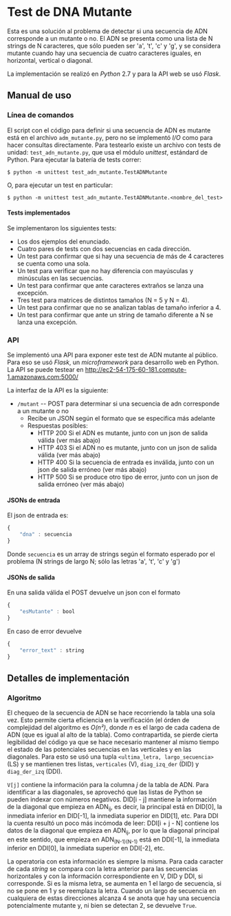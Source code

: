 # Test de DNA Mutante

Esta es una solución al problema de detectar si una secuencia de ADN corresponde a un mutante o no.  El ADN se presenta como una lista de N strings de N caracteres, que sólo pueden ser 'a', 't', 'c' y 'g', y se considera mutante cuando hay una secuencia de cuatro caracteres iguales, en horizontal, vertical o diagonal.

La implementación se realizó en *Python* 2.7 y para la API web se usó *Flask*.


## Manual de uso
### Línea de comandos
El script con el código para definir si una secuencia de ADN es mutante está en el archivo `adm_mutante.py`, pero no se implementó *I/O* como para hacer consultas directamente.  Para testearlo existe un archivo con tests de unidad: `test_adn_mutante.py`, que usa el módulo *unittest*, estándard de Python.  Para ejecutar la batería de tests correr:

```
$ python -m unittest test_adn_mutante.TestADNMutante
```

O, para ejecutar un test en particular:

```
$ python -m unittest test_adn_mutante.TestADNMutante.<nombre_del_test>
```

#### Tests implementados
Se implementaron los siguientes tests:

* Los dos ejemplos del enunciado.
* Cuatro pares de tests con dos secuencias en cada dirección.
* Un test para confirmar que si hay una secuencia de más de 4 caracteres se cuenta como una sola.
* Un test para verificar que no hay diferencia con mayúsculas y minúsculas en las secuencias.
* Un test para confirmar que ante caracteres extraños se lanza una excepción.
* Tres test para matrices de distintos tamaños (N = 5 y N = 4).
* Un test para confirmar que no se analizan tablas de tamaño inferior a 4.
* Un test para confirmar que ante un string de tamaño diferente a N se lanza una excepción.

### API
Se implementó una API para exponer este test de ADN mutante al público.  Para eso se usó *Flask*, un *microframework* para desarrollo web en Python. La API se puede testear en http://ec2-54-175-60-181.compute-1.amazonaws.com:5000/ 

La interfaz de la API es la siguiente:

* `/mutant` -- POST para determinar si una secuencia de adn corresponde a un mutante o no 
  + Recibe un JSON según el formato que se especifica más adelante
  + Respuestas posibles:
    * HTTP 200 Si el ADN es mutante, junto con un json de salida válida (ver más abajo)
    * HTTP 403 Si el ADN no es mutante, junto con un json de salida válida (ver más abajo)
    * HTTP 400 Si la secuencia de entrada es inválida, junto con un json de salida erróneo (ver más abajo)
    * HTTP 500 Si se produce otro tipo de error, junto con un json de salida erróneo (ver más abajo)

#### JSONs de entrada
El json de entrada es:

```javascript
{
	"dna" : secuencia
}
```

Donde `secuencia` es un array de strings según el formato esperado por el problema (N strings de largo N; sólo las letras 'a', 't', 'c' y 'g')

#### JSONs de salida
En una salida válida el POST devuelve un json con el formato

```javascript
{
	"esMutante" : bool
}
```

En caso de error devuelve 
```javascript
{
	"error_text" : string
}
```


## Detalles de implementación

### Algoritmo
El chequeo de la secuencia de ADN se hace recorriendo la tabla una sola vez.  Esto permite cierta eficiencia en la verificación (el órden de complejidad del algoritmo es *O(n²)*, donde *n* es el largo de cada cadena de ADN (que es igual al alto de la tabla).  Como contrapartida, se pierde cierta legibilidad del código ya que se hace necesario mantener al mismo tiempo el estado de las potenciales secuencias en las verticales y en las diagonales.  Para esto se usó una tupla `<ultima_letra, largo_secuencia>` (LS) y se mantienen tres listas, `verticales` (V), `diag_izq_der` (DID) y `diag_der_izq` (DDI).

`V[j]` contiene la información para la columna *j* de la tabla de ADN.  Para identificar a las diagonales, se aprovechó que las listas de Python se pueden indexar con números negativos.  DID[i - j] mantiene la información de la diagonal que empieza en ADN<sub>ij</sub>, es decir, la principal está en DID[0], la inmediata inferior en DID[-1], la inmediata superior en DID[1], etc.  Para DDI la cuenta resultó un poco más incómoda de leer: DDI[i + j - N] contiene los datos de la diagonal que empieza en ADN<sub>ij</sub>, por lo que la diagonal principal en este sentido, que empieza en ADN<sub>(N-1)(N-1)</sub> está en DDI[-1], la inmediata inferior en DDI[0], la inmediata superior en DDI[-2], etc.

La operatoria con esta información es siempre la misma.  Para cada caracter de cada *string* se compara con la letra anterior para las secuencias horizontales y con la información correspondiente en V, DID y DDI, si corresponde.  Si es la misma letra, se aumenta en 1 el largo de secuencia, si no se pone en 1 y se reemplaza la letra.  Cuando un largo de secuencia en cualquiera de estas direcciones alcanza 4 se anota que hay una secuencia potencialmente mutante y, ni bien se detectan 2, se devuelve `True`.

